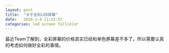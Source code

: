 ```yaml
---
layout: post
title:  "关于全彩LED屏幕"
date:   2016-1-4 11:23:57
categories: led screen fullcolor
---
```


最近Team了解到，全彩屏幕的价格其实已经和单色屏幕差不多了。所以需要认真的考虑如何做好全彩的事情。
